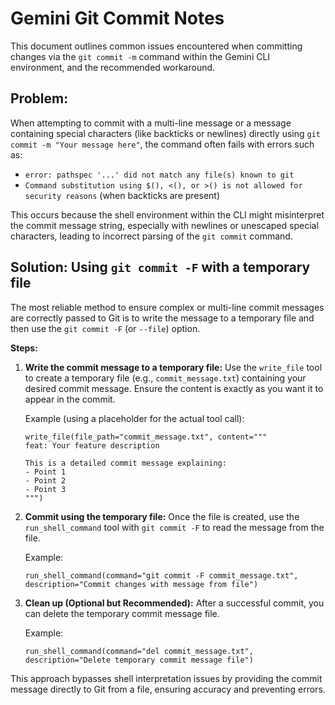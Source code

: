 # Gemini Git Commit Notes

This document outlines common issues encountered when committing changes via the `git commit -m` command within the Gemini CLI environment, and the recommended workaround.

## Problem:

When attempting to commit with a multi-line message or a message containing special characters (like backticks or newlines) directly using `git commit -m "Your message here"`, the command often fails with errors such as:

- `error: pathspec '...' did not match any file(s) known to git`
- `Command substitution using $(), <(), or >() is not allowed for security reasons` (when backticks are present)

This occurs because the shell environment within the CLI might misinterpret the commit message string, especially with newlines or unescaped special characters, leading to incorrect parsing of the `git commit` command.

## Solution: Using `git commit -F` with a temporary file

The most reliable method to ensure complex or multi-line commit messages are correctly passed to Git is to write the message to a temporary file and then use the `git commit -F` (or `--file`) option.

**Steps:**

1.  **Write the commit message to a temporary file:**
    Use the `write_file` tool to create a temporary file (e.g., `commit_message.txt`) containing your desired commit message. Ensure the content is exactly as you want it to appear in the commit.

    Example (using a placeholder for the actual tool call):
    ```
    write_file(file_path="commit_message.txt", content="""
    feat: Your feature description

    This is a detailed commit message explaining:
    - Point 1
    - Point 2
    - Point 3
    """)
    ```

2.  **Commit using the temporary file:**
    Once the file is created, use the `run_shell_command` tool with `git commit -F` to read the message from the file.

    Example:
    ```
    run_shell_command(command="git commit -F commit_message.txt", description="Commit changes with message from file")
    ```

3.  **Clean up (Optional but Recommended):**
    After a successful commit, you can delete the temporary commit message file.

    Example:
    ```
    run_shell_command(command="del commit_message.txt", description="Delete temporary commit message file")
    ```

This approach bypasses shell interpretation issues by providing the commit message directly to Git from a file, ensuring accuracy and preventing errors.